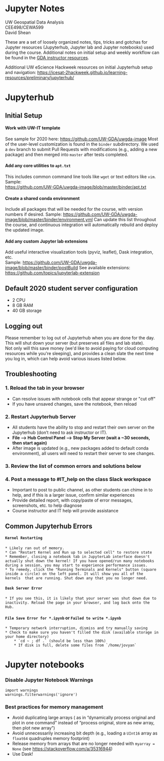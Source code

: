 # Jupyter Notes
UW Geospatial Data Analysis  
CEE498/CEWA599  
David Shean  

These are a set of loosely organized notes, tips, tricks and gotchas for Jupyter resources (Jupyterhub, Jupyter lab and Jupyter notebooks) used during the course.  Additional notes on initial setup and weekly workflow can be found in the [GDA instructor resources](https://github.com/UW-GDA/gda_2020/tree/master/resources/instructors).

Additional UW eScience Hackweek resources on initial Jupyterhub setup and navigation:
https://icesat-2hackweek.github.io/learning-resources/preliminary/jupyterhub/

# Jupyterhub

## Initial Setup

#### Work with UW-IT template 
See sample for 2020 here: https://github.com/UW-GDA/uwgda-image
Most of the user-level customization is found in the `binder` subdirectory.
We used a `dev` branch to submit Pull Requests with modifications (e.g., adding a new package) and then merged into `master` after tests completed. 

#### Add any core utilities to `apt.txt`
This includes common command line tools like `wget` or text editors like `vim`. Sample:    
https://github.com/UW-GDA/uwgda-image/blob/master/binder/apt.txt

#### Create a shared conda environment 
Include all packages that will be needed for the course, with version numbers if desired.
Sample: https://github.com/UW-GDA/uwgda-image/blob/master/binder/environment.yml
Can update this list throughout the course, and continuous integration will automatically rebuild and deploy the updated image.  

#### Add any custom Jupyter lab extensions
Add useful interactive visualization tools (pyviz, leaflet), Dask integration, etc.  
Sample: https://github.com/UW-GDA/uwgda-image/blob/master/binder/postBuild
See available extensions: https://github.com/topics/jupyterlab-extension 

## Default 2020 student server configuration
* 2 CPU
* 8 GB RAM 
* 40 GB storage

## Logging out
Please remember to log out of Jupyterhub when you are done for the day. This will shut down your server (but preserves all files and lab state).  
Not only will this save money (we'd like to avoid paying for cloud computing resources while you're sleeping), and provides a clean slate the next time you log in, which can help avoid various issues listed below.

## Troubleshooting

### 1. Reload the tab in your browser
* Can resolve issues with notebook cells that appear strange or "cut off"
* If you have unsaved changes, save the notebook, then reload

### 2. Restart Jupyterhub Server
* All students have the ability to stop and restart their own server on the Jupyterhub (don’t need to ask instructor or IT).
* **File --> Hub Control Panel --> Stop My Server (wait a ~30 seconds, then start again)**
* After image is updated (e.g., new packages added to default conda environment), all users will need to restart their server to see changes.

### 3. Review the list of common errors and solutions below

### 4. Post a message to #IT_help on the class Slack workspace
* Important to post to public channel, as other students can chime in to help, and if this is a larger issue, confirm similar experiences
* Provide detailed report, with copy/paste of error messages, screenshots, etc. to help diagnose
* Course instructor and IT help will provide assistance

## Common Jupyterhub Errors
#### `Kernel Restarting`
    * Likely ran out of memory. 
    * Can "Restart Kernel and Run up to selected cell" to restore state
    * Remember, closing a notebook tab in JupyterLab interface doesn't actually shut down the kernel! If you have opened/run many notebooks during a session, you may start to experience performance issues. 
    * To remedy, click the "Running Terminals and Kernels" button (square inside a circle) on the left panel. It will show you all of the kernels  that are running. Shut down any that you no longer need.

#### `Dask Server Error`
    * If you see this, it is likely that your server was shut down due to inactivity. Reload the page in your browser, and log back onto the Hub.

#### `File Save Error for *.ipynb` or `Failed to write *.ipynb`
    * Temporary network interruption, dismiss and try manually saving
    * Check to make sure you haven't filled the disk (available storage in your home directory)
        * `cd ~ ; df .` (should be less than 100%)
        * If disk is full, delete some files from `/home/jovyan`
      
# Jupyter notebooks

### Disable Jupyter Notebook Warnings
```
import warnings
warnings.filterwarnings('ignore')
```

### Best practices for memory management
* Avoid duplicating large arrays ( as in “dynamically process original and plot in one command” instead of “process original, store as new array, then plot new array”)
* Avoid unnecessarily increasing bit depth (e.g., loading a `UInt16` array as `float64` quadruples memory footprint)
* Release memory from arrays that are no longer needed with `myarray = None` (see https://stackoverflow.com/a/35316944)
* Use Dask!
